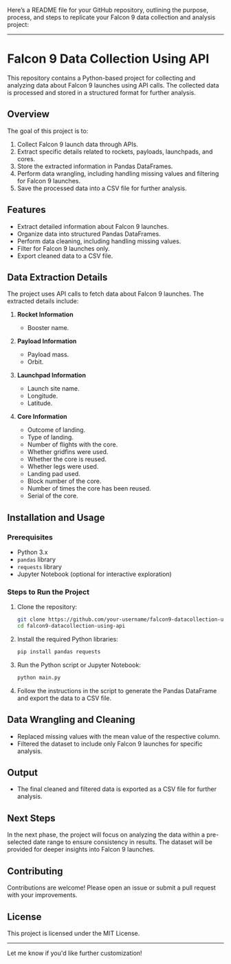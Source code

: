 Here’s a README file for your GitHub repository, outlining the purpose, process, and steps to replicate your Falcon 9 data collection and analysis project:

---

# Falcon 9 Data Collection Using API

This repository contains a Python-based project for collecting and analyzing data about Falcon 9 launches using API calls. The collected data is processed and stored in a structured format for further analysis.

## Overview

The goal of this project is to:
1. Collect Falcon 9 launch data through APIs.
2. Extract specific details related to rockets, payloads, launchpads, and cores.
3. Store the extracted information in Pandas DataFrames.
4. Perform data wrangling, including handling missing values and filtering for Falcon 9 launches.
5. Save the processed data into a CSV file for further analysis.

## Features

- Extract detailed information about Falcon 9 launches.
- Organize data into structured Pandas DataFrames.
- Perform data cleaning, including handling missing values.
- Filter for Falcon 9 launches only.
- Export cleaned data to a CSV file.

## Data Extraction Details

The project uses API calls to fetch data about Falcon 9 launches. The extracted details include:

1. **Rocket Information**
   - Booster name.

2. **Payload Information**
   - Payload mass.
   - Orbit.

3. **Launchpad Information**
   - Launch site name.
   - Longitude.
   - Latitude.

4. **Core Information**
   - Outcome of landing.
   - Type of landing.
   - Number of flights with the core.
   - Whether gridfins were used.
   - Whether the core is reused.
   - Whether legs were used.
   - Landing pad used.
   - Block number of the core.
   - Number of times the core has been reused.
   - Serial of the core.

## Installation and Usage

### Prerequisites
- Python 3.x
- `pandas` library
- `requests` library
- Jupyter Notebook (optional for interactive exploration)

### Steps to Run the Project

1. Clone the repository:
   ```bash
   git clone https://github.com/your-username/falcon9-datacollection-using-api.git
   cd falcon9-datacollection-using-api
   ```

2. Install the required Python libraries:
   ```bash
   pip install pandas requests
   ```

3. Run the Python script or Jupyter Notebook:
   ```bash
   python main.py
   ```

4. Follow the instructions in the script to generate the Pandas DataFrame and export the data to a CSV file.

## Data Wrangling and Cleaning

- Replaced missing values with the mean value of the respective column.
- Filtered the dataset to include only Falcon 9 launches for specific analysis.

## Output

- The final cleaned and filtered data is exported as a CSV file for further analysis.

## Next Steps

In the next phase, the project will focus on analyzing the data within a pre-selected date range to ensure consistency in results. The dataset will be provided for deeper insights into Falcon 9 launches.

## Contributing

Contributions are welcome! Please open an issue or submit a pull request with your improvements.

## License

This project is licensed under the MIT License.

---

Let me know if you'd like further customization!

